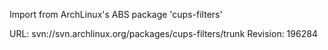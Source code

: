 Import from ArchLinux's ABS package 'cups-filters'

URL: svn://svn.archlinux.org/packages/cups-filters/trunk
Revision: 196284
